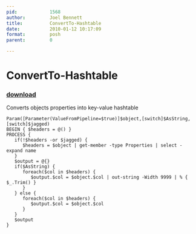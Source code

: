 ```yaml
---
pid:            1568
author:         Joel Bennett
title:          ConvertTo-Hashtable
date:           2010-01-12 10:17:09
format:         posh
parent:         0

---
```


# ConvertTo-Hashtable

### [download](//scripts/1568.ps1)

Converts objects properties into key-value hashtable

```posh
Param([Parameter(ValueFromPipeline=$true)]$object,[switch]$AsString,[switch]$jagged)
BEGIN { $headers = @() }
PROCESS {
   if(!$headers -or $jagged) {
      $headers = $object | get-member -type Properties | select -expand name
   }
   $output = @{}
   if($AsString) {
      foreach($col in $headers) {
         $output.$col = $object.$col | out-string -Width 9999 | % { $_.Trim() }
      }
   } else {
      foreach($col in $headers) {
         $output.$col = $object.$col
      }
   }
   $output
}

```
